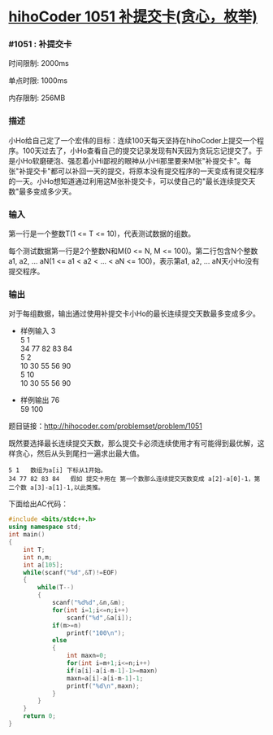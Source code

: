 # [hihoCoder 1051 补提交卡(贪心，枚举)][0]

### #1051 : 补提交卡

时间限制: 2000ms

单点时限: 1000ms

内存限制: 256MB

### 描述

小Ho给自己定了一个宏伟的目标：连续100天每天坚持在hihoCoder上提交一个程序。100天过去了，小Ho查看自己的提交记录发现有N天因为贪玩忘记提交了。于是小Ho软磨硬泡、强忍着小Hi鄙视的眼神从小Hi那里要来M张"补提交卡"。每张"补提交卡"都可以补回一天的提交，将原本没有提交程序的一天变成有提交程序的一天。小Ho想知道通过利用这M张补提交卡，可以使自己的"最长连续提交天数"最多变成多少天。

### 输入

第一行是一个整数T(1 <= T <= 10)，代表测试数据的组数。

每个测试数据第一行是2个整数N和M(0 <= N, M <= 100)。第二行包含N个整数a1, a2, ... aN(1 <= a1 < a2 < ... < aN <= 100)，表示第a1, a2, ... aN天小Ho没有提交程序。

### 输出

对于每组数据，输出通过使用补提交卡小Ho的最长连续提交天数最多变成多少。

- 样例输入
    3  
    5 1  
    34 77 82 83 84  
    5 2  
    10 30 55 56 90  
    5 10  
    10 30 55 56 90

- 样例输出
    76  
    59
    100

题目链接：http://hihocoder.com/problemset/problem/1051

既然要选择最长连续提交天数，那么提交卡必须连续使用才有可能得到最优解，这样贪心，然后从头到尾扫一遍求出最大值。

    5 1   数组为a[i] 下标从1开始。
    34 77 82 83 84   假如 提交卡用在 第一个数那么连续提交天数变成 a[2]-a[0]-1，第二个数 a[3]-a[1]-1,以此类推。  
下面给出AC代码：

```cpp
#include <bits/stdc++.h>
using namespace std;
int main()
{
    int T;
    int n,m;
    int a[105];
    while(scanf("%d",&T)!=EOF)
    {
        while(T--)
        {
            scanf("%d%d",&n,&m);
            for(int i=1;i<=n;i++)
                scanf("%d",&a[i]);
            if(m>=n)
                printf("100\n");
            else
            {
                int maxn=0;
                for(int i=m+1;i<=n;i++)
                if(a[i]-a[i-m-1]-1>=maxn)
                maxn=a[i]-a[i-m-1]-1;
                printf("%d\n",maxn);
            }
        }
    }
    return 0;
}
```
[0]: http://www.cnblogs.com/ECJTUACM-873284962/p/6618172.html